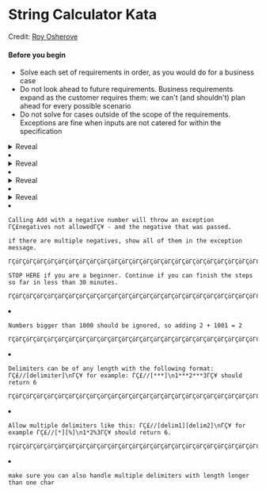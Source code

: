 # String Calculator Kata

Credit: <a href="https://osherove.com/tdd-kata-1">Roy Osherove</a>

#### Before you begin
- Solve each set of requirements in order, as you would do for a business case
- Do not look ahead to future requirements. Business requirements expand as the customer requires them: we can't (and shouldn't) plan ahead for every possible scenario
- Do not solve for cases outside of the scope of the requirements. Exceptions are fine when inputs are not catered for within the specification


<details>
    <summary>Reveal</summary>
    <p>
    Create a simple String calculator with a method signature:
    <pre><code>int Add(string numbers)</code></pre>
    The method can take up to two numbers, separated by commas, and will
    return their sum. For example "" or "1" or "1,2" as inputs. For an
    empty string it will return 0.
    </p>
    <p>
      <h5>Hints</h5>
      <ul>
        <li>Start with the simplest test case of an empty string and move to one and two numbers</li>
        <li>Remember to solve things as simply as possible so that you force yourself to write tests you did not think about</li>
        <li>Remember to refactor after each passing test</li>
      </ul>
    </p>
</details>

  <li>
    <details>
      <summary>Reveal</summary>
      <p>
      Allow the Add method to handle an unknown amount of numbers
      </p>
    </details>
  </li>
  <li>
    <details>
      <summary>Reveal</summary>
      <p>
        Allow the Add method to handle new lines between numbers (instead of commas).
        <ol data-rte-list="default">
          <li>
            The following input is ok: ΓÇ£1\n2,3ΓÇ¥ (will equal 6)
          </li>
          <li>
            The following input is NOT ok: ΓÇ£1,\nΓÇ¥ (not need to prove it - just clarifying). Invalid input may produce unspecified errors.
          </li>
        </ol>
      </p>
    </details>
  </li>
  <li>
    <details>
      <summary>Reveal</summary>
    <pre><code>Support different delimiters</code></pre>
    <ol data-rte-list="default">
      <li>
        <pre><code>to change a delimiter, the beginning of the string will contain a separate line that looks like this: ΓÇ£//[delimiter]\n[numbersΓÇª]ΓÇ¥ for example ΓÇ£//;\n1;2ΓÇ¥ should return three where the default delimiter is ΓÇÿ;ΓÇÖ .</code></pre>
      </li>
      <li>
        <pre><code>the first line is optional. all existing scenarios should still be supported</code></pre>
        <pre><code>ΓÇöΓÇöΓÇöΓÇöΓÇöΓÇöΓÇöΓÇöΓÇöΓÇöΓÇöΓÇöΓÇöΓÇöΓÇöΓÇöΓÇöΓÇöΓÇöΓÇöΓÇöΓÇöΓÇöΓÇöΓÇöΓÇöΓÇöΓÇöΓÇöΓÇöΓÇöΓÇö</code></pre>
      </li>
    </ol>
    </details>
  </li>
  <li>
    <pre><code>Calling Add with a negative number will throw an exception ΓÇ£negatives not allowedΓÇ¥ - and the negative that was passed. </code></pre>
    <pre><code>if there are multiple negatives, show all of them in the exception message.</code></pre>
    <pre><code>ΓÇöΓÇöΓÇöΓÇöΓÇöΓÇöΓÇöΓÇöΓÇöΓÇöΓÇöΓÇöΓÇöΓÇöΓÇöΓÇöΓÇöΓÇöΓÇöΓÇöΓÇöΓÇöΓÇöΓÇöΓÇöΓÇöΓÇöΓÇöΓÇöΓÇöΓÇöΓÇö</code></pre>
    <pre><code>STOP HERE if you are a beginner. Continue if you can finish the steps so far in less than 30 minutes.</code></pre>
    <pre><code>ΓÇöΓÇöΓÇöΓÇöΓÇöΓÇöΓÇöΓÇöΓÇöΓÇöΓÇöΓÇöΓÇöΓÇöΓÇöΓÇöΓÇöΓÇöΓÇöΓÇöΓÇöΓÇöΓÇöΓÇöΓÇöΓÇöΓÇöΓÇöΓÇöΓÇöΓÇöΓÇö</code></pre>
  </li>
  <li>
    <pre><code>Numbers bigger than 1000 should be ignored, so adding 2 + 1001 = 2</code></pre>
    <pre><code>ΓÇöΓÇöΓÇöΓÇöΓÇöΓÇöΓÇöΓÇöΓÇöΓÇöΓÇöΓÇöΓÇöΓÇöΓÇöΓÇöΓÇöΓÇöΓÇöΓÇöΓÇöΓÇöΓÇöΓÇöΓÇöΓÇöΓÇöΓÇöΓÇöΓÇöΓÇöΓÇö</code></pre>
  </li>
  <li>
    <pre><code>Delimiters can be of any length with the following format: ΓÇ£//[delimiter]\nΓÇ¥ for example: ΓÇ£//[***]\n1***2***3ΓÇ¥ should return 6</code></pre>
    <pre><code>ΓÇöΓÇöΓÇöΓÇöΓÇöΓÇöΓÇöΓÇöΓÇöΓÇöΓÇöΓÇöΓÇöΓÇöΓÇöΓÇöΓÇöΓÇöΓÇöΓÇöΓÇöΓÇöΓÇöΓÇöΓÇöΓÇöΓÇöΓÇöΓÇöΓÇöΓÇöΓÇö</code></pre>
  </li>
  <li>
    <pre><code>Allow multiple delimiters like this: ΓÇ£//[delim1][delim2]\nΓÇ¥ for example ΓÇ£//[*][%]\n1*2%3ΓÇ¥ should return 6.</code></pre>
    <pre><code>ΓÇöΓÇöΓÇöΓÇöΓÇöΓÇöΓÇöΓÇöΓÇöΓÇöΓÇöΓÇöΓÇöΓÇöΓÇöΓÇöΓÇöΓÇöΓÇöΓÇöΓÇöΓÇöΓÇöΓÇöΓÇöΓÇöΓÇöΓÇöΓÇöΓÇöΓÇöΓÇö</code></pre>
  </li>
  <li>
    <pre><code>make sure you can also handle multiple delimiters with length longer than one char</code></pre>
  </li>
</ol>
